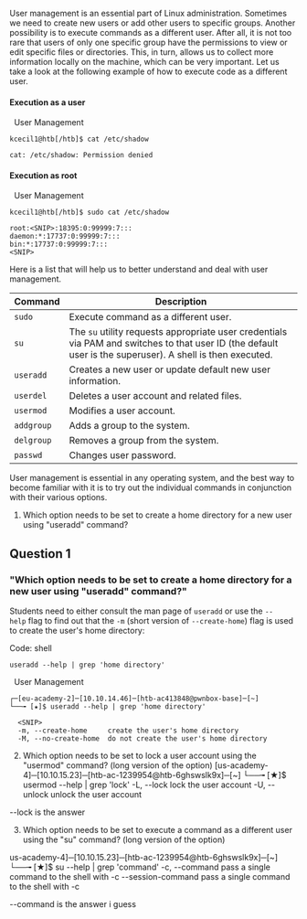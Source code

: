 User management is an essential part of Linux administration. Sometimes we need to create new users or add other users to specific groups. Another possibility is to execute commands as a different user. After all, it is not too rare that users of only one specific group have the permissions to view or edit specific files or directories. This, in turn, allows us to collect more information locally on the machine, which can be very important. Let us take a look at the following example of how to execute code as a different user.

#### Execution as a user

  User Management

```shell-session
kcecil1@htb[/htb]$ cat /etc/shadow

cat: /etc/shadow: Permission denied
```

#### Execution as root

  User Management

```shell-session
kcecil1@htb[/htb]$ sudo cat /etc/shadow

root:<SNIP>:18395:0:99999:7:::
daemon:*:17737:0:99999:7:::
bin:*:17737:0:99999:7:::
<SNIP>
```

Here is a list that will help us to better understand and deal with user management.

|**Command**|**Description**|
|---|---|
|`sudo`|Execute command as a different user.|
|`su`|The `su` utility requests appropriate user credentials via PAM and switches to that user ID (the default user is the superuser). A shell is then executed.|
|`useradd`|Creates a new user or update default new user information.|
|`userdel`|Deletes a user account and related files.|
|`usermod`|Modifies a user account.|
|`addgroup`|Adds a group to the system.|
|`delgroup`|Removes a group from the system.|
|`passwd`|Changes user password.|

User management is essential in any operating system, and the best way to become familiar with it is to try out the individual commands in conjunction with their various options.

1. Which option needs to be set to create a home directory for a new user using "useradd" command?
## Question 1

### "Which option needs to be set to create a home directory for a new user using "useradd" command?"

Students need to either consult the man page of `useradd` or use the `--help` flag to find out that the `-m` (short version of `--create-home`) flag is used to create the user's home directory:

Code: shell

```shell
useradd --help | grep 'home directory'
```

  User Management

```shell-session
┌─[eu-academy-2]─[10.10.14.46]─[htb-ac413848@pwnbox-base]─[~]
└──╼ [★]$ useradd --help | grep 'home directory'

  <SNIP>
  -m, --create-home     create the user's home directory
  -M, --no-create-home  do not create the user's home directory
```

2. Which option needs to be set to lock a user account using the "usermod" command? (long version of the option)
[us-academy-4]─[10.10.15.23]─[htb-ac-1239954@htb-6ghswslk9x]─[~]
└──╼ [★]$ usermod --help | grep 'lock'
  -L, --lock                    lock the user account
  -U, --unlock                  unlock the user account

--lock is the answer


3. Which option needs to be set to execute a command as a different user using the "su" command? (long version of the option)

us-academy-4]─[10.10.15.23]─[htb-ac-1239954@htb-6ghswslk9x]─[~]
└──╼ [★]$ su --help | grep 'command'
 -c, --command <command>         pass a single command to the shell with -c
 --session-command <command>     pass a single command to the shell with -c


--command is the answer i guess

